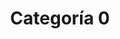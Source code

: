 ---
slug: categoria-0
title: Categoría 0
summary: null # string
image: null # string

icon: null # string
category: []

toc: false
draft: false
noindex: true
translationKey: categoria-0
seo: null # string
description: null # string
---